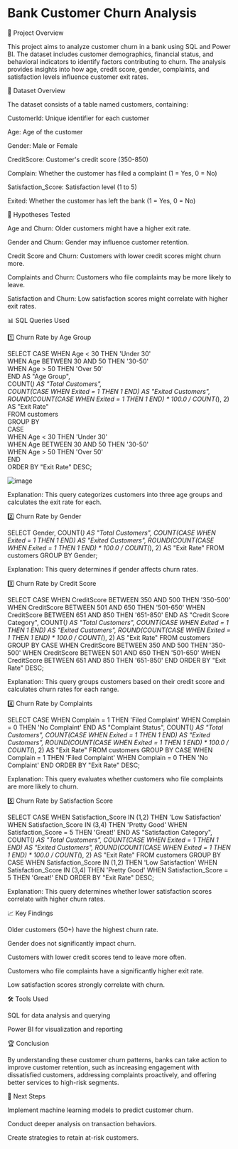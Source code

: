 # Bank Customer Churn Analysis

📌 Project Overview

This project aims to analyze customer churn in a bank using SQL and Power BI. The dataset includes customer demographics, financial status, and behavioral indicators to identify factors contributing to churn. The analysis provides insights into how age, credit score, gender, complaints, and satisfaction levels influence customer exit rates.

📂 Dataset Overview

The dataset consists of a table named customers, containing:

CustomerId: Unique identifier for each customer

Age: Age of the customer

Gender: Male or Female

CreditScore: Customer's credit score (350-850)

Complain: Whether the customer has filed a complaint (1 = Yes, 0 = No)

Satisfaction_Score: Satisfaction level (1 to 5)

Exited: Whether the customer has left the bank (1 = Yes, 0 = No)

🎯 Hypotheses Tested

Age and Churn: Older customers might have a higher exit rate.

Gender and Churn: Gender may influence customer retention.

Credit Score and Churn: Customers with lower credit scores might churn more.

Complaints and Churn: Customers who file complaints may be more likely to leave.

Satisfaction and Churn: Low satisfaction scores might correlate with higher exit rates.

📊 SQL Queries Used

1️⃣ Churn Rate by Age Group

SELECT
    CASE
        WHEN Age < 30 THEN 'Under 30' <br>
        WHEN Age BETWEEN 30 AND 50 THEN '30-50'<br>
        WHEN Age > 50 THEN 'Over 50'<br>
    END AS "Age Group",<br>
    COUNT(*) AS "Total Customers",<br>
    COUNT(CASE WHEN Exited = 1 THEN 1 END) AS "Exited Customers",<br>
    ROUND(COUNT(CASE WHEN Exited = 1 THEN 1 END) * 100.0 / COUNT(*), 2) AS "Exit Rate"<br>
FROM customers<br>
GROUP BY<br>
    CASE<br>
        WHEN Age < 30 THEN 'Under 30'<br>
        WHEN Age BETWEEN 30 AND 50 THEN '30-50'<br>
        WHEN Age > 50 THEN 'Over 50'<br>
    END<br>
ORDER BY "Exit Rate" DESC;

![image](https://github.com/user-attachments/assets/457ebbcd-366a-4e2e-9407-8667ea91e15b)


Explanation: This query categorizes customers into three age groups and calculates the exit rate for each.

2️⃣ Churn Rate by Gender

SELECT
    Gender,
    COUNT(*) AS "Total Customers",
    COUNT(CASE WHEN Exited = 1 THEN 1 END) AS "Exited Customers",
    ROUND(COUNT(CASE WHEN Exited = 1 THEN 1 END) * 100.0 / COUNT(*), 2) AS "Exit Rate"
FROM customers
GROUP BY Gender;

Explanation: This query determines if gender affects churn rates.

3️⃣ Churn Rate by Credit Score

SELECT
    CASE
        WHEN CreditScore BETWEEN 350 AND 500 THEN '350-500'
        WHEN CreditScore BETWEEN 501 AND 650 THEN '501-650'
        WHEN CreditScore BETWEEN 651 AND 850 THEN '651-850'
    END AS "Credit Score Category",
    COUNT(*) AS "Total Customers",
    COUNT(CASE WHEN Exited = 1 THEN 1 END) AS "Exited Customers",
    ROUND(COUNT(CASE WHEN Exited = 1 THEN 1 END) * 100.0 / COUNT(*), 2) AS "Exit Rate"
FROM customers
GROUP BY
    CASE
        WHEN CreditScore BETWEEN 350 AND 500 THEN '350-500'
        WHEN CreditScore BETWEEN 501 AND 650 THEN '501-650'
        WHEN CreditScore BETWEEN 651 AND 850 THEN '651-850'
    END
ORDER BY "Exit Rate" DESC;

Explanation: This query groups customers based on their credit score and calculates churn rates for each range.

4️⃣ Churn Rate by Complaints

SELECT
    CASE
        WHEN Complain = 1 THEN 'Filed Complaint'
        WHEN Complain = 0 THEN 'No Complaint'
    END AS "Complaint Status",
    COUNT(*) AS "Total Customers",
    COUNT(CASE WHEN Exited = 1 THEN 1 END) AS "Exited Customers",
    ROUND(COUNT(CASE WHEN Exited = 1 THEN 1 END) * 100.0 / COUNT(*), 2) AS "Exit Rate"
FROM customers
GROUP BY
    CASE
        WHEN Complain = 1 THEN 'Filed Complaint'
        WHEN Complain = 0 THEN 'No Complaint'
    END
ORDER BY "Exit Rate" DESC;

Explanation: This query evaluates whether customers who file complaints are more likely to churn.

5️⃣ Churn Rate by Satisfaction Score

SELECT
    CASE
        WHEN Satisfaction_Score IN (1,2) THEN 'Low Satisfaction'
        WHEN Satisfaction_Score IN (3,4) THEN 'Pretty Good'
        WHEN Satisfaction_Score = 5 THEN 'Great!'
    END AS "Satisfaction Category",
    COUNT(*) AS "Total Customers",
    COUNT(CASE WHEN Exited = 1 THEN 1 END) AS "Exited Customers",
    ROUND(COUNT(CASE WHEN Exited = 1 THEN 1 END) * 100.0 / COUNT(*), 2) AS "Exit Rate"
FROM customers
GROUP BY
    CASE
        WHEN Satisfaction_Score IN (1,2) THEN 'Low Satisfaction'
        WHEN Satisfaction_Score IN (3,4) THEN 'Pretty Good'
        WHEN Satisfaction_Score = 5 THEN 'Great!'
    END
ORDER BY "Exit Rate" DESC;

Explanation: This query determines whether lower satisfaction scores correlate with higher churn rates.

📈 Key Findings

Older customers (50+) have the highest churn rate.

Gender does not significantly impact churn.

Customers with lower credit scores tend to leave more often.

Customers who file complaints have a significantly higher exit rate.

Low satisfaction scores strongly correlate with churn.

🛠️ Tools Used

SQL for data analysis and querying

Power BI for visualization and reporting

🏆 Conclusion

By understanding these customer churn patterns, banks can take action to improve customer retention, such as increasing engagement with dissatisfied customers, addressing complaints proactively, and offering better services to high-risk segments.

📌 Next Steps

Implement machine learning models to predict customer churn.

Conduct deeper analysis on transaction behaviors.

Create strategies to retain at-risk customers.


